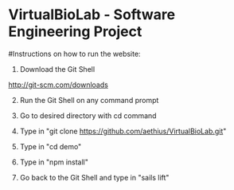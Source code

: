 VirtualBioLab - Software Engineering Project
=============

#Instructions on how to run the website:

1) Download the Git Shell

http://git-scm.com/downloads

2) Run the Git Shell on any command prompt

3) Go to desired directory with cd command

4) Type in "git clone https://github.com/aethius/VirtualBioLab.git"

5) Type in "cd demo"

6) Type in "npm install"

7) Go back to the Git Shell and type in "sails lift"
